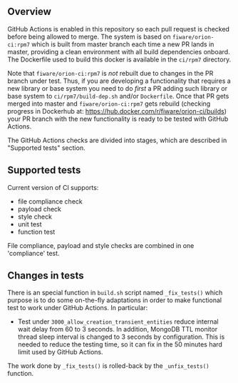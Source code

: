 ## Overview
GitHub Actions is enabled in this repository so each pull request is checked before being allowed to merge.
The system is based on `fiware/orion-ci:rpm7` which is built from master branch each time a new PR lands in master,
providing a clean environment with all build dependencies onboard. The Dockerfile used to build this docker is available
in the `ci/rpm7` directory.

Note that `fiware/orion-ci:rpm7` is *not* rebuilt due to changes in the PR branch under test. Thus, if you are developing
a functionality that requires a new library or base system you need to do *first* a PR adding such library or base system
to `ci/rpm7/build-dep.sh` and/or `Dockerfile`. Once that PR gets merged into master and `fiware/orion-ci:rpm7` gets rebuild 
(checking progress in Dockerhub at: https://hub.docker.com/r/fiware/orion-ci/builds) your PR branch with the new 
functionality is ready to be tested with GitHub Actions.

The GitHub Actions checks are divided into stages, which are described in "Supported tests" section.

## Supported tests
Current version of CI supports:
* file compliance check
* payload check
* style check
* unit test
* function test

File compliance, payload and style checks are combined in one 'compliance' test.

## Changes in tests

There is an special function in `build.sh` script named `_fix_tests()` which purpose is to do some on-the-fly adaptations
in order to make functional test to work under GitHub Actions. In particular:

* Test under `3000_allow_creation_transient_entities` reduce internal wait delay from 60 to 3 seconds. In addition, MongoDB
  TTL monitor thread sleep interval is changed to 3 seconds by configuration. This is needed to reduce the testing time, so
  it can fix in the 50 minutes hard limit used by GitHub Actions.

The work done by `_fix_tests()` is rolled-back by the `_unfix_tests()` function.
